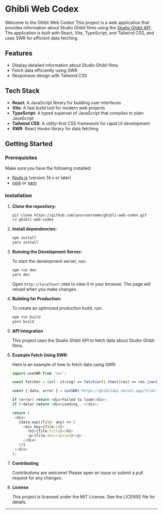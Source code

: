 # Ghibli Web Codex

Welcome to the Ghibli Web Codex! This project is a web application that provides information about Studio Ghibli films using the [Studio Ghibli API](https://ghibliapi.vercel.app). The application is built with React, Vite, TypeScript, and Tailwind CSS, and uses SWR for efficient data fetching.

## Features

- Display detailed information about Studio Ghibli films
- Fetch data efficiently using SWR
- Responsive design with Tailwind CSS

## Tech Stack

- **React**: A JavaScript library for building user interfaces
- **Vite**: A fast build tool for modern web projects
- **TypeScript**: A typed superset of JavaScript that compiles to plain JavaScript
- **Tailwind CSS**: A utility-first CSS framework for rapid UI development
- **SWR**: React Hooks library for data fetching

## Getting Started

### Prerequisites

Make sure you have the following installed:

- [Node.js](https://nodejs.org/) (version 14.x or later)
- [npm](https://www.npmjs.com/) or [yarn](https://yarnpkg.com/)

### Installation

1. **Clone the repository:**

   ```sh
   git clone https://github.com/yourusername/ghibli-web-codex.git
   cd ghibli-web-codex
   ```
   
2. **Install dependencies:**

   ```sh
   npm install
   yarn install
   ```
   
3. **Running the Development Server:**

	To start the development server, run:
    
   ```sh
   npm run dev
   yarn dev
   ```
   Open `http://localhost:3000` to view it in your browser. The page will reload when you make changes.

4. **Building for Production:**

	To create an optimized production build, run:
    
   ```sh
   npm run build
   yarn build
   ```
 
5. **API Integration**

	This project uses the Studio Ghibli API to fetch data about Studio Ghibli films.
    
6. **Example Fetch Using SWR:**

	Here is an example of how to fetch data using SWR:
   
     ````js
    import useSWR from 'swr';

    const fetcher = (url: string) => fetch(url).then((res) => res.json());

    const { data, error } = useSWR('https://ghibliapi.vercel.app/films', fetcher);

    if (error) return <div>Failed to load</div>;
    if (!data) return <div>Loading...</div>;

    return (
      <div>
        {data.map((film: any) => (
          <div key={film.id}>
            <h2>{film.title}</h2>
            <p>{film.description}</p>
          </div>
        ))}
      </div>
    );
    ````

6. **Contributing**

	Contributions are welcome! Please open an issue or submit a pull request for any changes.
    
6. **License**

	This project is licensed under the MIT License. See the LICENSE file for details.
    
---
